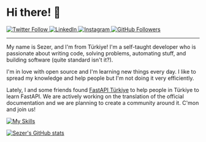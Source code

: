 # Hi there! :wave:

<a href="https://www.twitter.com/hasansezertasan" target="_blank" rel="noreferrer">
    <img src="https://img.shields.io/twitter/follow/hasansezertasan?logo=twitter&style=for-the-badge&color=0891b2&labelColor=1c1917" alt="Twitter Follow"/>
</a>
<a href="https://www.linkedin.com/in/hasansezertasan" target="_blank" rel="noreferrer">
    <img src="https://img.shields.io/badge/-hasansezertasan-blue?style=for-the-badge&logo=Linkedin&logoColor=white&color=0891b2&labelColor=1c1917" alt="LinkedIn"/>
</a>
<a href="https://www.instagram.com/hasansezertasan" target="_blank" rel="noreferrer">
    <img src="https://img.shields.io/badge/-hasansezertasan-blue?style=for-the-badge&logo=Instagram&logoColor=white&color=0891b2&labelColor=1c1917" alt="Instagram"/>
</a>
<a href="https://www.github.com/hasansezertasan" target="_blank" rel="noreferrer">
    <img src="https://img.shields.io/github/followers/hasansezertasan?logo=github&style=for-the-badge&color=0891b2&labelColor=1c1917" alt="GitHub Followers"/>
</a>

---

My name is Sezer, and I'm from Türkiye! I'm a self-taught developer who is passionate about writing code, solving problems, automating stuff, and building software (quite standard isn't it?).

I'm in love with open source and I'm learning new things every day. I like to spread my knowledge and help people but I'm not doing it very efficiently.

Lately, I and some friends found [FastAPI Türkiye][fastapi-turkiye] to help people in Türkiye to learn FastAPI. We are actively working on the translation of the official documentation and we are planning to create a community around it. C'mon and join us!

[![My Skills](https://skillicons.dev/icons?i=py,fastapi,flask,js,html,md,selenium,vscode,postman,docker,git,github,githubactions,bots,figma)](https://skillicons.dev)

<p>
    <a a href="http://www.github.com/hasansezertasan">
        <img src="https://github-readme-stats.vercel.app/api?username=hasansezertasan&show_icons=true&hide=&title_color=0891b2&text_color=ffffff&icon_color=0891b2&bg_color=1c1917&hide_border=true" alt="Sezer's GitHub stats"/>
    </a>
</p>

<!-- Links -->

[fastapi-turkiye]: http://hasansezertasan.github.io/fastapi-turkiye
